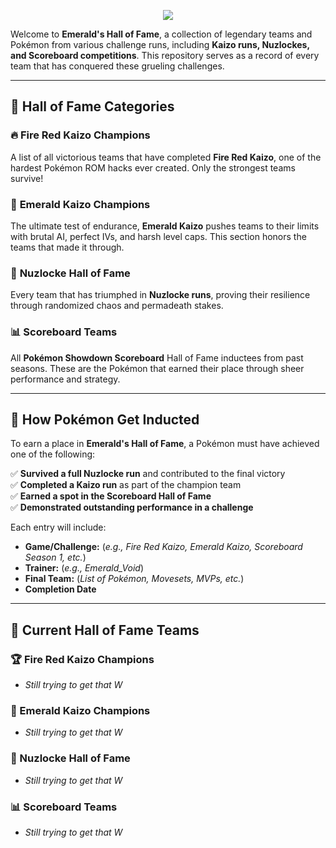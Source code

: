 <p align="center"><img src="https://i.imgur.com/tCiNh9K.png"></p>

Welcome to **Emerald's Hall of Fame**, a collection of legendary teams and Pokémon from various challenge runs, including **Kaizo runs, Nuzlockes, and Scoreboard competitions**. This repository serves as a record of every team that has conquered these grueling challenges.  

---

## 📜 **Hall of Fame Categories**  

### 🔥 **Fire Red Kaizo Champions**  
A list of all victorious teams that have completed **Fire Red Kaizo**, one of the hardest Pokémon ROM hacks ever created. Only the strongest teams survive!  

### 🍃 **Emerald Kaizo Champions**  
The ultimate test of endurance, **Emerald Kaizo** pushes teams to their limits with brutal AI, perfect IVs, and harsh level caps. This section honors the teams that made it through.  

### 🎲 **Nuzlocke Hall of Fame**  
Every team that has triumphed in **Nuzlocke runs**, proving their resilience through randomized chaos and permadeath stakes.  

### 📊 **Scoreboard Teams**  
All **Pokémon Showdown Scoreboard** Hall of Fame inductees from past seasons. These are the Pokémon that earned their place through sheer performance and strategy.  

---

## 📝 **How Pokémon Get Inducted**  

To earn a place in **Emerald's Hall of Fame**, a Pokémon must have achieved one of the following:  

✅ **Survived a full Nuzlocke run** and contributed to the final victory  
✅ **Completed a Kaizo run** as part of the champion team  
✅ **Earned a spot in the Scoreboard Hall of Fame**  
✅ **Demonstrated outstanding performance in a challenge**  

Each entry will include:  
- **Game/Challenge:** (*e.g., Fire Red Kaizo, Emerald Kaizo, Scoreboard Season 1, etc.*)  
- **Trainer:** (*e.g., Emerald_Void*)  
- **Final Team:** (*List of Pokémon, Movesets, MVPs, etc.*)  
- **Completion Date**  

---

## 🏅 **Current Hall of Fame Teams**  

### 🏆 Fire Red Kaizo Champions  
- *Still trying to get that W*  

### 🍃 Emerald Kaizo Champions  
- *Still trying to get that W*  

### 🎲 Nuzlocke Hall of Fame  
- *Still trying to get that W* 

### 📊 Scoreboard Teams  
- *Still trying to get that W* 

